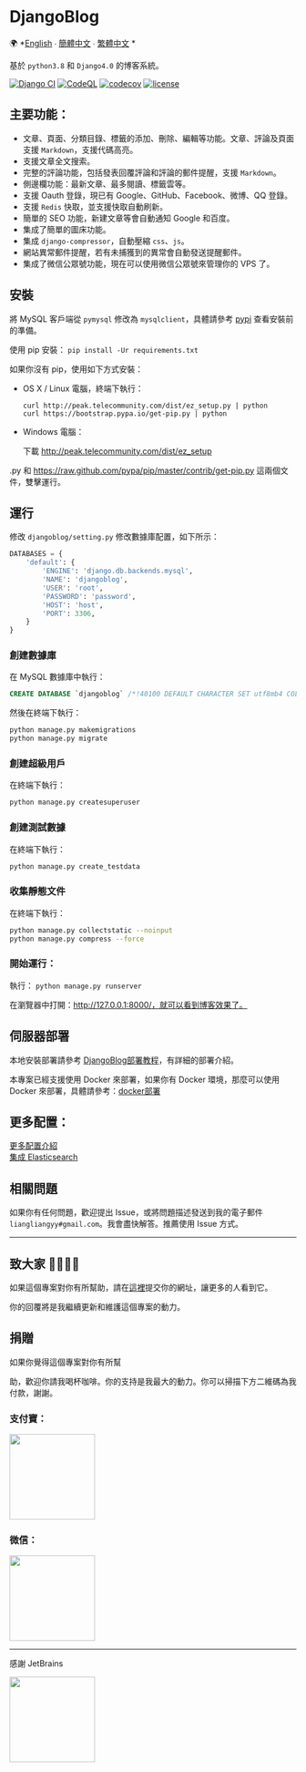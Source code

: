 # DjangoBlog

🌍
*[English](/docs/README-en.md) ∙ [簡體中文](README.md) ∙ [繁體中文](/docs/README-zh.md) *

基於 `python3.8` 和 `Django4.0` 的博客系統。

[![Django CI](https://github.com/liangliangyy/DjangoBlog/actions/workflows/django.yml/badge.svg)](https://github.com/liangliangyy/DjangoBlog/actions/workflows/django.yml) [![CodeQL](https://github.com/liangliangyy/DjangoBlog/actions/workflows/codeql-analysis.yml/badge.svg)](https://github.com/liangliangyy/DjangoBlog/actions/workflows/codeql-analysis.yml) [![codecov](https://codecov.io/gh/liangliangyy/DjangoBlog/branch/master/graph/badge.svg)](https://codecov.io/gh/liangliangyy/DjangoBlog) [![license](https://img.shields.io/github/license/liangliangyy/djangoblog.svg)]()

## 主要功能：
- 文章、頁面、分類目錄、標籤的添加、刪除、編輯等功能。文章、評論及頁面支援 `Markdown`，支援代碼高亮。
- 支援文章全文搜索。
- 完整的評論功能，包括發表回覆評論和評論的郵件提醒，支援 `Markdown`。
- 側邊欄功能：最新文章、最多閱讀、標籤雲等。
- 支援 Oauth 登錄，現已有 Google、GitHub、Facebook、微博、QQ 登錄。
- 支援 `Redis` 快取，並支援快取自動刷新。
- 簡單的 SEO 功能，新建文章等會自動通知 Google 和百度。
- 集成了簡單的圖床功能。
- 集成 `django-compressor`，自動壓縮 `css`、`js`。
- 網站異常郵件提醒，若有未捕獲到的異常會自動發送提醒郵件。
- 集成了微信公眾號功能，現在可以使用微信公眾號來管理你的 VPS 了。

## 安裝
將 MySQL 客戶端從 `pymysql` 修改為 `mysqlclient`，具體請參考 [pypi](https://pypi.org/project/mysqlclient/) 查看安裝前的準備。

使用 pip 安裝： `pip install -Ur requirements.txt`

如果你沒有 pip，使用如下方式安裝：
- OS X / Linux 電腦，終端下執行：

    ```
    curl http://peak.telecommunity.com/dist/ez_setup.py | python
    curl https://bootstrap.pypa.io/get-pip.py | python
    ```

- Windows 電腦：

    下載 http://peak.telecommunity.com/dist/ez_setup

.py 和 https://raw.github.com/pypa/pip/master/contrib/get-pip.py 這兩個文件，雙擊運行。

## 運行

修改 `djangoblog/setting.py` 修改數據庫配置，如下所示：

```python
DATABASES = {
    'default': {
        'ENGINE': 'django.db.backends.mysql',
        'NAME': 'djangoblog',
        'USER': 'root',
        'PASSWORD': 'password',
        'HOST': 'host',
        'PORT': 3306,
    }
}
```

### 創建數據庫
在 MySQL 數據庫中執行：
```sql
CREATE DATABASE `djangoblog` /*!40100 DEFAULT CHARACTER SET utf8mb4 COLLATE utf8mb4_unicode_ci */;
```

然後在終端下執行：
```bash
python manage.py makemigrations
python manage.py migrate
```

### 創建超級用戶

在終端下執行：
```bash
python manage.py createsuperuser
```

### 創建測試數據
在終端下執行：
```bash
python manage.py create_testdata
```

### 收集靜態文件
在終端下執行：
```bash
python manage.py collectstatic --noinput
python manage.py compress --force
```

### 開始運行：
執行： `python manage.py runserver`

在瀏覽器中打開：http://127.0.0.1:8000/，就可以看到博客效果了。

## 伺服器部署

本地安裝部署請參考 [DjangoBlog部署教程](https://www.lylinux.net/article/2019/8/5/58.html)，有詳細的部署介紹。

本專案已經支援使用 Docker 來部署，如果你有 Docker 環境，那麼可以使用 Docker 來部署，具體請參考：[docker部署](/docs/docker.md)

## 更多配置：
[更多配置介紹](/docs/config.md)  
[集成 Elasticsearch](/docs/es.md)

## 相關問題

如果你有任何問題，歡迎提出 Issue，或將問題描述發送到我的電子郵件 `liangliangyy#gmail.com`。我會盡快解答。推薦使用 Issue 方式。

---
## 致大家 🙋‍♀️🙋‍♂️
如果這個專案對你有所幫助，請在[這裡](https://github.com/liangliangyy/DjangoBlog/issues/214)提交你的網址，讓更多的人看到它。

你的回覆將是我繼續更新和維護這個專案的動力。

## 捐贈
如果你覺得這個專案對你有所幫

助，歡迎你請我喝杯咖啡。你的支持是我最大的動力。你可以掃描下方二維碼為我付款，謝謝。

### 支付寶：
<div>    
<img src="https://resource.lylinux.net/image/2017/12/16/IMG_0207.jpg" width="150" height="150" />
</div>  

### 微信：
<div>    
<img src="https://resource.lylinux.net/image/2017/12/16/IMG_0206.jpg" width="150" height="150" />
</div>

---

感謝 JetBrains
<div>    
<a href="https://www.jetbrains.com/?from=DjangoBlog"><img src="https://resource.lylinux.net/image/2020/07/01/logo.png" width="150" height="150"></a>
</div>